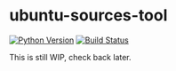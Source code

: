 # ubuntu-sources-tool
[![Python Version](https://img.shields.io/badge/Python-3.6-brightgreen.svg)](https://docs.python.org/3/index.html)
[![Build Status](https://travis-ci.org/Videonauth/ubuntu-sources-tool.svg?branch=master)](https://travis-ci.org/Videonauth/ubuntu-sources-tool)    

This is still WIP, check back later.